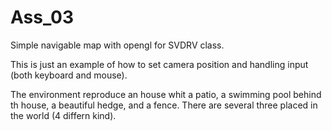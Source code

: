 Ass_03
======

Simple navigable map with opengl for SVDRV class.

This is just an example of how to set camera position and handling input (both keyboard and mouse).

The environment reproduce an house whit a patio, a swimming pool behind th house, a beautiful hedge, and a fence.
There are several three placed in the world (4 differn kind).